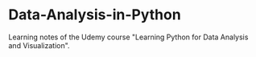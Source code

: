 # Data-Analysis-in-Python

Learning notes of the Udemy course "Learning Python for Data Analysis and Visualization".
